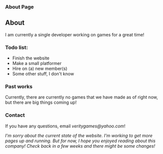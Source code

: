 ### About Page

## About

I am currently a single developer working on games for a great time!

### Todo list:
- Finish the website
- Make a small platformer
- Hire on (a) new member(s)
- Some other stuff, I don't know

### Past works
Currently, there are currently no games that we have made as of right now, but there are big things coming up!

### Contact
If you have any questions, email _veritygames@yahoo.com_!

_I'm sorry about the current state of the website. I'm working to get more pages up and running. But for now, I hope you enjoyed reading about this company! Check back in a few weeks and there might be some changes!_
